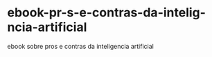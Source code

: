 # ebook-pr-s-e-contras-da-intelig-ncia-artificial
ebook sobre pros e contras da inteligencia artificial

